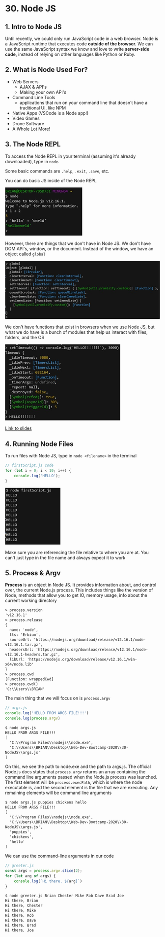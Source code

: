 # 30. Node JS

## 1. Intro to Node JS

Until recently, we could only run JavaScript code in a web browser.   Node is a JavaScript runtime that executes code **outside of the browser.** We can use the same JavaScript syntax we know and love to write **server-side code,** instead of relying on other languages like Python or Ruby.

## 2. What is Node Used For?

- Web Servers
    - AJAX & API's
    - Making your own API's
- Command Line Tools
    - applications that run on your command line that doesn't have a traditional UI, like NPM
- Native Apps (VSCode is a Node app!)
- Video Games
- Drone Software
- A Whole Lot More!

## 3. The Node REPL

To access the Node REPL in your terminal (assuming it's already downloaded), type in `node`.

Some basic commands are `.help`, `.exit`, `.save`, etc.

You can do basic JS inside of the Node REPL

![img1](https://github.com/Brian-E-Nguyen/Web-Dev-Bootcamp-2020/blob/main/30-NodeJS/img-for-notes/img1.jpg)

However, there are things that we don't have in Node JS. We don't have DOM API's, window, or the document. Instead of the window, we have an object called `global`

![img2](https://github.com/Brian-E-Nguyen/Web-Dev-Bootcamp-2020/blob/main/30-NodeJS/img-for-notes/img2.jpg)

We don't have functions that exist in browsers when we use Node JS, but what we do have is a bunch of modules that help us interact with files, folders, and the OS

![img3](https://github.com/Brian-E-Nguyen/Web-Dev-Bootcamp-2020/blob/main/30-NodeJS/img-for-notes/img3.jpg)

[Link to slides](https://www.canva.com/design/DAEEJ5vmCOs/-MdF0FsNq0tKab3baCY6eg/view?utm_content=DAEEJ5vmCOs&utm_campaign=designshare&utm_medium=link&utm_source=sharebutton#4)

## 4. Running Node Files

To run files with Node JS, type in `node <filename>` in the terminal

```js
// firstScript.js code
for (let i = 0; i < 10; i++) {
    console.log('HELLO');
}
```

![img4](https://github.com/Brian-E-Nguyen/Web-Dev-Bootcamp-2020/blob/main/30-NodeJS/img-for-notes/img4.jpg)

Make sure you are referencing the file relative to where you are at. You can't just type in the file name and always expect it to work

## 5. Process & Argv

**Process** is an object in Node JS. It provides information about, and control over, the current Node.js process. This includes things like the version of Node, methods that allow you to get IO, memory usage, info about the current working directory

```
> process.version
'v12.16.1'
> process.release
{
  name: 'node',
  lts: 'Erbium',
  sourceUrl: 'https://nodejs.org/download/release/v12.16.1/node-v12.16.1.tar.gz',
  headersUrl: 'https://nodejs.org/download/release/v12.16.1/node-v12.16.1-headers.tar.gz',
  libUrl: 'https://nodejs.org/download/release/v12.16.1/win-x64/node.lib'
}
> process.cwd
[Function: wrappedCwd]
> process.cwd()
'C:\\Users\\BRIAN'
```

The main thing that we will focus on is `process.argv`

```js
// args.js
console.log('HELLO FROM ARGS FILE!!!')
console.log(process.argv)
```

```
$ node args.js
HELLO FROM ARGS FILE!!!
[
  'C:\\Program Files\\nodejs\\node.exe',
  'C:\\Users\\BRIAN\\Desktop\\Web-Dev-Bootcamp-2020\\30-NodeJS\\args.js'
]
```

On this, we see the path to node.exe and the path to args.js. The official Node.js docs states that `process.argv` returns an array containing the command line arguments passed when the Node.js process was launched. The first element will be `process.execPath`, which is where the node executable is, and the second element is the file that we are executing. Any remaining elements will be command line arguments

```
$ node args.js puppies chickens hello
HELLO FROM ARGS FILE!!!
[
  'C:\\Program Files\\nodejs\\node.exe',
  'C:\\Users\\BRIAN\\Desktop\\Web-Dev-Bootcamp-2020\\30-NodeJS\\args.js',
  'puppies',
  'chickens',
  'hello'
]
```

We can use the command-line arguments in our code

```js
// greeter.js
const args = process.argv.slice(2);
for (let arg of args) {
    console.log(`Hi there, ${arg}`)
}
```

```
$ node greeter.js Brian Chester Mike Rob Dave Brad Joe
Hi there, Brian
Hi there, Chester
Hi there, Mike
Hi there, Rob
Hi there, Dave
Hi there, Brad
Hi there, Joe
```